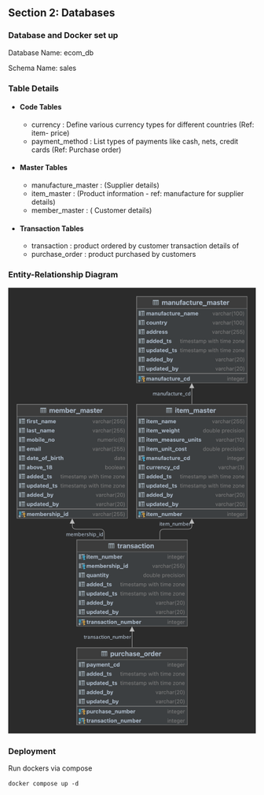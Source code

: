 ## Section 2: Databases

### Database and Docker set up

Database Name: ecom_db

Schema Name: sales

### Table Details
* #### Code Tables
  * currency :  Define various currency types for different countries (Ref: item- price)
  * payment_method : List types of payments like cash, nets, credit cards (Ref: Purchase order)
* #### Master Tables
  * manufacture_master : (Supplier details)
  * item_master :  (Product information - ref: manufacture for supplier details)
  * member_master :  ( Customer details)
* #### Transaction Tables
  * transaction : product ordered by customer transaction details of 
  * purchase_order : product purchased by customers

### Entity-Relationship Diagram
![ERD](sales.png)

### Deployment

Run dockers via compose

    docker compose up -d 
